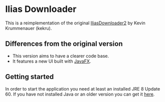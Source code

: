 # Ilias Downloader

This is a reimplementation of the original [IliasDownloader2](https://github.com/kekru/ILIASDownloader2) by Kevin Krummenauer (kekru).

## Differences from the original version
- This version aims to have a clearer code base.
- It features a new UI built with [JavaFX](https://en.wikipedia.org/wiki/JavaFX).

## Getting started
In order to start the application you need at least an installed JRE 8 Update 60.
If you have not installed Java or an older version you can get it [here](http://www.oracle.com/technetwork/java/javase/downloads/index.html).
